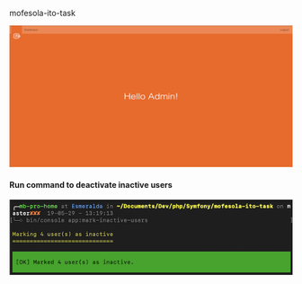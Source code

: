 mofesola-ito-task

![Homepage sample screenshot](https://github.com/mofesolapaul/ito-mofesola/blob/develop/doc/ito-home-sample.png)

#### Run command to deactivate inactive users

![command-screenshot](https://github.com/mofesolapaul/ito-mofesola/blob/develop/doc/command-screenshot.png)
